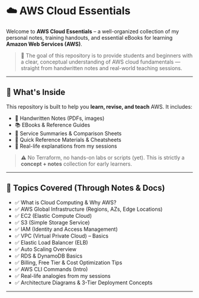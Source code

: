 # ☁️ AWS Cloud Essentials

Welcome to **AWS Cloud Essentials** – a well-organized collection of my personal notes, training handouts, and essential eBooks for learning **Amazon Web Services (AWS)**. 

> 📘 The goal of this repository is to provide students and beginners with a clear, conceptual understanding of AWS cloud fundamentals — straight from handwritten notes and real-world teaching sessions.

---

## 📂 What's Inside

This repository is built to help you **learn, revise, and teach** AWS. It includes:

- 📒 Handwritten Notes (PDFs, images)
- 📚 EBooks & Reference Guides
- 🧾 Service Summaries & Comparison Sheets
- 📑 Quick Reference Materials & Cheatsheets
- 🧠 Real-life explanations from my sessions

> ⚠️ No Terraform, no hands-on labs or scripts (yet). This is strictly a **concept + notes** collection for early learners.

---

## 📌 Topics Covered (Through Notes & Docs)

- ✅ What is Cloud Computing & Why AWS?
- ✅ AWS Global Infrastructure (Regions, AZs, Edge Locations)
- ✅ EC2 (Elastic Compute Cloud)
- ✅ S3 (Simple Storage Service)
- ✅ IAM (Identity and Access Management)
- ✅ VPC (Virtual Private Cloud) – Basics
- ✅ Elastic Load Balancer (ELB)
- ✅ Auto Scaling Overview
- ✅ RDS & DynamoDB Basics
- ✅ Billing, Free Tier & Cost Optimization Tips
- ✅ AWS CLI Commands (Intro)
- ✅ Real-life analogies from my sessions
- ✅ Architecture Diagrams & 3-Tier Deployment Concepts

---
